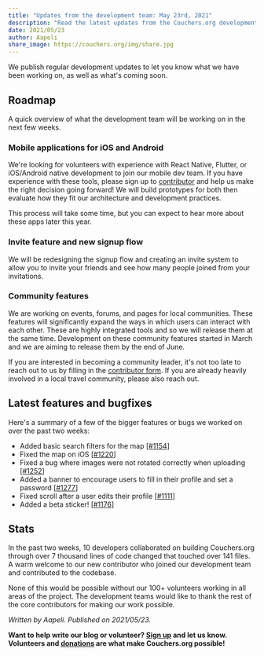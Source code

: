 ```yaml
---
title: "Updates from the development team: May 23rd, 2021"
description: "Read the latest updates from the Couchers.org development team."
date: 2021/05/23
author: Aapeli
share_image: https://couchers.org/img/share.jpg
---
```


We publish regular development updates to let you know what we have been working on, as well as what's coming soon.

## Roadmap

A quick overview of what the development team will be working on in the next few weeks.

### Mobile applications for iOS and Android

We're looking for volunteers with experience with React Native, Flutter, or iOS/Android native development to join our mobile dev team. If you have experience with these tools, please sign up to [contributor](https://couchers.org/contribute) and help us make the right decision going forward! We will build prototypes for both then evaluate how they fit our architecture and development practices.

This process will take some time, but you can expect to hear more about these apps later this year.

### Invite feature and new signup flow

We will be redesigning the signup flow and creating an invite system to allow you to invite your friends and see how many people joined from your invitations.

### Community features

We are working on events, forums, and pages for local communities. These features will significantly expand the ways in which users can interact with each other. These are highly integrated tools and so we will release them at the same time. Development on these community features started in March and we are aiming to release them by the end of June.

If you are interested in becoming a community leader, it's not too late to reach out to us by filling in the [contributor form](https://couchers.org/contribute). If you are already heavily involved in a local travel community, please also reach out.

## Latest features and bugfixes

Here's a summary of a few of the bigger features or bugs we worked on over the past two weeks:

* Added basic search filters for the map [[#1154](https://github.com/Couchers-org/couchers/pull/1154)]
* Fixed the map on iOS [[#1220](https://github.com/Couchers-org/couchers/pull/1220)]
* Fixed a bug where images were not rotated correctly when uploading [[#1252](https://github.com/Couchers-org/couchers/pull/1252)]
* Added a banner to encourage users to fill in their profile and set a password [[#1277](https://github.com/Couchers-org/couchers/pull/1277)]
* Fixed scroll after a user edits their profile [[#1111](https://github.com/Couchers-org/couchers/pull/1111)]
* Added a beta sticker! [[#1176](https://github.com/Couchers-org/couchers/pull/1176)]

## Stats

In the past two weeks, 10 developers collaborated on building Couchers.org through over 7 thousand lines of code changed that touched over 141 files. A warm welcome to our new contributor who joined our development team and contributed to the codebase.

None of this would be possible without our 100+ volunteers working in all areas of the project. The development teams would like to thank the rest of the core contributors for making our work possible.


*Written by Aapeli. Published on 2021/05/23.*

**Want to help write our blog or volunteer? [Sign up](/volunteer) and let us know. Volunteers and [donations](/donate) are what make Couchers.org possible!**
